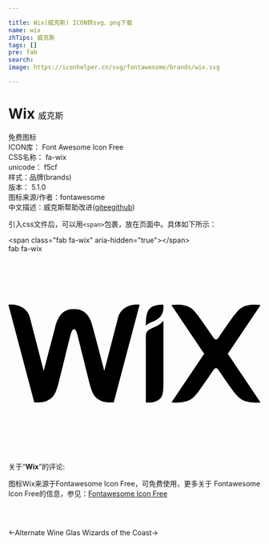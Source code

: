 ```yaml
---

title: Wix(威克斯) ICON转svg、png下载
name: wix
zhTips: 威克斯
tags: []
pre: fab
search: 
image: https://iconhelper.cn/svg/fontawesome/brands/wix.svg

---
```


# Wix  <small style="font-size: 60%;font-weight: 100">威克斯</small>


<div class="detail-page">
<p>
<span><span class="badge-success badge">免费图标</span> </span>
<br/>
<span>
ICON库：
<span class="badge-secondary badge">Font Awesome Icon Free</span> 
</span>
<br/>
<span>
CSS名称：
<span class="badge-secondary badge">fa-wix</span> 
</span>
<br/>
<span>
unicode：
<span class="badge-secondary badge">f5cf</span> 
<copy-btn content='f5cf' btn-title=""></copy-btn>
<copy-btn :content='String.fromCodePoint(parseInt("f5cf", 16))' btn-title="复制U"></copy-btn>
</span><br/><span>样式：<span class="badge-light badge">品牌(brands)</span></span>
<br/>
<span>
版本：
<span class="badge-secondary badge">5.1.0</span> 
</span>
<br/>
<span>图标来源/作者：<span class="badge-light badge">fontawesome</span></span> 
<br/>
<span class="zh-detail">中文描述：<span class="badge-primary badge">威克斯</span><span class="help-link"><span>帮助改进</span>(<a href="https://gitee.com/liuwave/icon-helper/edit/master/json/fontawesome/brands/wix.json" target="_blank" rel="noopener noreferrer">gitee</a><a href="https://github.com/liuwave/icon-helper/edit/master/json/fontawesome/brands/wix.json" target="_blank" rel="noopener noreferrer">github</a></span>)</span><br/>
</p>
</div>
<div class="alert alert-dark">
  <i class="fab fa-wix fa-xs"></i>
  <i class="fab fa-wix fa-sm"></i>
  <i class="fab fa-wix fa-lg"></i>
  <i class="fab fa-wix fa-2x"></i>
  <i class="fab fa-wix fa-3x"></i>
  <i class="fab fa-wix fa-5x"></i>
  <i class="fab fa-wix fa-7x"></i>
</div>
<div>
  <p>引入css文件后，可以用<code>&lt;span&gt;</code>包裹，放在页面中。具体如下所示：    
  </p>
  <div class="alert alert-primary" style="font-size: 14px">
    &lt;span class="fab fa-wix" aria-hidden="true"&gt;&lt;/span&gt;
    <copy-btn content='<span class="fab fa-wix" aria-hidden="true"></span>'></copy-btn>
  </div>
  <div class="alert alert-secondary">
    <i class="fab fa-wix"
    style="font-size: 24px"
    aria-hidden="true"></i> fab fa-wix
    <copy-btn content="fab fa-wix" btn-title="复制图标名称"></copy-btn>
  </div>
</div>
<div id="svg" class="svg-wrap">
<svg xmlns="http://www.w3.org/2000/svg" viewBox="0 0 640 512"><path d="M393.38 131.69c0 13.03 2.08 32.69-28.68 43.83-9.52 3.45-15.95 9.66-15.95 9.66 0-31 4.72-42.22 17.4-48.86 9.75-5.11 27.23-4.63 27.23-4.63zm-115.8 35.54l-34.24 132.66-28.48-108.57c-7.69-31.99-20.81-48.53-48.43-48.53-27.37 0-40.66 16.18-48.43 48.53L89.52 299.89 55.28 167.23C49.73 140.51 23.86 128.96 0 131.96l65.57 247.93s21.63 1.56 32.46-3.96c14.22-7.25 20.98-12.84 29.59-46.57 7.67-30.07 29.11-118.41 31.12-124.7 4.76-14.94 11.09-13.81 15.4 0 1.97 6.3 23.45 94.63 31.12 124.7 8.6 33.73 15.37 39.32 29.59 46.57 10.82 5.52 32.46 3.96 32.46 3.96l65.57-247.93c-24.42-3.07-49.82 8.93-55.3 35.27zm115.78 5.21s-4.1 6.34-13.46 11.57c-6.01 3.36-11.78 5.64-17.97 8.61-15.14 7.26-13.18 13.95-13.18 35.2v152.07s16.55 2.09 27.37-3.43c13.93-7.1 17.13-13.95 17.26-44.78V181.41l-.02.01v-8.98zm163.44 84.08L640 132.78s-35.11-5.98-52.5 9.85c-13.3 12.1-24.41 29.55-54.18 72.47-.47.73-6.25 10.54-13.07 0-29.29-42.23-40.8-60.29-54.18-72.47-17.39-15.83-52.5-9.85-52.5-9.85l83.2 123.74-82.97 123.36s36.57 4.62 53.95-11.21c11.49-10.46 17.58-20.37 52.51-70.72 6.81-10.52 12.57-.77 13.07 0 29.4 42.38 39.23 58.06 53.14 70.72 17.39 15.83 53.32 11.21 53.32 11.21L556.8 256.52z"/></svg>
</div>
<detail full-name='fa-wix'></detail>
<div class="icon-detail__container">
<p>关于“<b>Wix</b>”的评论:</p>
</div>
<Vssue title="关于“Wix”的评论" />    
<div><p>图标Wix来源于Fontawesome Icon Free，可免费使用，更多关于  Fontawesome Icon Free的信息，参见：<a target="_blank" href="https://iconhelper.cn/fontawesome.html">Fontawesome Icon Free</a>
</p></div>

<div style="padding:2rem 0 " class="page-nav"><p class="inner"><span class="prev">←<router-link to="/icon/solid/wine-glass-alt.html">Alternate Wine Glas</router-link></span> <span class="next"><router-link to="/icon/brands/wizards-of-the-coast.html">Wizards of the Coast</router-link>→</span></p></div>
